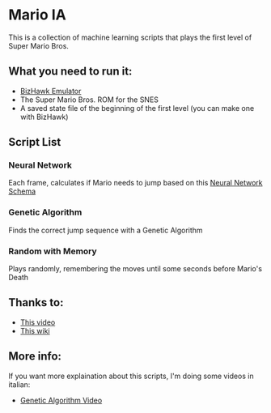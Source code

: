 # Mario IA
This is a collection of machine learning scripts that plays the first level of Super Mario Bros.
## What you need to run it:
- [BizHawk Emulator](http://tasvideos.org/BizHawk.html)
- The Super Mario Bros. ROM for the SNES
- A saved state file of the beginning of the first level (you can make one with BizHawk)
## Script List
### Neural Network
Each frame, calculates if Mario needs to jump based on this [Neural Network Schema](https://docs.google.com/drawings/d/1naWKAq85frg-lAz8pJx-DmbHNdsVH-zuW3Zrsco-CVw/edit?usp=sharing)
### Genetic Algorithm
Finds the correct jump sequence with a Genetic Algorithm
### Random with Memory
Plays randomly, remembering the moves until some seconds before Mario's Death
## Thanks to:
- [This video](https://www.youtube.com/watch?v=qv6UVOQ0F44)
- [This wiki](http://datacrystal.romhacking.net/wiki/Super_Mario_Bros.:RAM_map)
## More info:
If you want more explaination about this scripts, I'm doing some videos in italian:
- [Genetic Algorithm Video](https://www.youtube.com/watch?v=HYGH2mqbxc4)